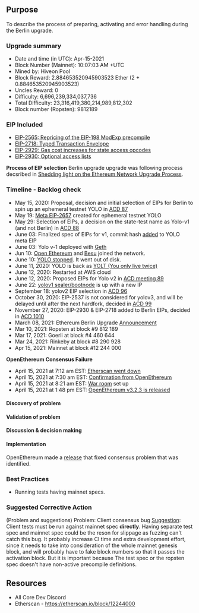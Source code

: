 ## Purpose
To describe the process of preparing, activating and error handling during the Berlin upgrade. 

### Upgrade summary 
* Date and time (in UTC): Apr-15-2021 
* Block Number (Mainnet): 10:07:03 AM +UTC
* Mined by: Hiveon Pool
* Block Reward: 2.884653520945903523 Ether (2 + 0.884653520945903523)
* Uncles Reward: 0
* Difficulty: 6,696,239,334,037,736
* Total Difficulty: 23,316,419,380,214,989,812,302
* Block number (Ropsten): 9812189

### EIP Included 

- [EIP-2565: Repricing of the EIP-198 ModExp precompile](https://eips.ethereum.org/EIPS/eip-2565)
- [EIP-2718: Typed Transaction Envelope](https://eips.ethereum.org/EIPS/eip-2718)
- [EIP-2929: Gas cost increases for state access opcodes](https://eips.ethereum.org/EIPS/eip-2929)
- [EIP-2930: Optional access lists](https://eips.ethereum.org/EIPS/eip-2930)

**Process of EIP selection**
Berlin upgrade upgrade was following process decsribed in [Shedding light on the Ethereum Network Upgrade Process](https://medium.com/ethereum-cat-herders/shedding-light-on-the-ethereum-network-upgrade-process-4c6186ed442c).

### Timeline - Backlog check
- May 15, 2020: Proposal, decision and initial selection of EIPs for Berlin to spin up an ephemeral testnet YOLO in [ACD 87](https://www.youtube.com/watch?v=bGgzALuyY3w&t=4788s)
- May 19: [Meta EIP-2657](https://eips.ethereum.org/EIPS/eip-2657) created for ephemeral testnet YOLO
- May 29: Selection of EIPs, a decision on the state-test name as Yolo-v1 (and not Berlin) in [ACD 88](https://github.com/ethereum/pm/blob/5198ef636a0f2c443a5c99374563ef285b002b0e/All%20Core%20Devs%20Meetings/Meeting%2088.md#decisions-made)
- June 03: Finalized spec of EIPs for v1, commit hash [added](https://github.com/ethereum/EIPs/pull/2657/commits/fb2a20f2d87a272edf0925f1e347b36644268f9b) to YOLO meta EIP
- June 03: Yolo v-1 deployed with [Geth](https://twitter.com/peter_szilagyi/status/1268123563850170368)
- Jun 10: [Open Ethereum](https://twitter.com/vorot93/status/1270597961014218752) and [Besu](https://github.com/hyperledger/besu/pull/1051) joined the network.
- June 10: [YOLO stopped](https://twitter.com/peter_szilagyi/status/1270824487886426113). It went out of disk.
- June 11, 2020: YOLO is back as [YOLT (You only live twice)](https://twitter.com/peter_szilagyi/status/1270931154267504643)
- June 12, 2020: Restarted at AWS cloud
- June 12, 2020: Proposed EIPs for Yolo v2 in [ACD meeting 89](https://github.com/ethereum/pm/blob/master/All%20Core%20Devs%20Meetings/Meeting%2089.md#3-yolo-testnet-update)
- June 22: [yolov1 sealer/bootnode](https://gitter.im/ethereum/AllCoreDevs?at=5ef07f5cfa0c9221fc5288f9) is up with a new IP
- September 18: yolov2 EIP selection in [ACD 96](https://github.com/ethereum/pm/blob/master/All%20Core%20Devs%20Meetings/Meeting%2096.md#decisions-made)
- October 30, 2020: EIP-2537 is not considered for yolov3, and will be delayed until after the next hardfork, decided in [ACD 99](https://github.com/ethereum/pm/blob/master/All%20Core%20Devs%20Meetings/Meeting%2099.md#decisions-made)
- November 27, 2020: EIP-2930 & EIP-2718 added to Berlin EIPs, decided in [ACD 1010](https://github.com/ethereum/pm/blob/master/All%20Core%20Devs%20Meetings/Meeting%20101.md#summary)
- March 08, 2021: Ethereum Berlin Upgrade [Announcement](https://blog.ethereum.org/2021/03/08/ethereum-berlin-upgrade-announcement/)
- Mar 10, 2021: Ropsten at block #9 812 189	
- Mar 17, 2021: Goerli	at block #4 460 644	
- Mar 24, 2021: Rinkeby	at block #8 290 928	
- Apr 15, 2021: Mainnet	at block #12 244 000

**OpenEthereum Consensus Failure**
- April 15, 2021 at 7:12 am EST: [Etherscan went down](https://discordapp.com/channels/595666850260713488/745077610685661265/832211783883423754)
- April 15, 2021 at 7:30 am EST: [Confirmation from OpenEthereum](https://discordapp.com/channels/595666850260713488/745077610685661265/832216373312618508) 
- April 15, 2021 at 8:21 am EST: [War room](https://discordapp.com/channels/595666850260713488/745077610685661265/832229172126547998) set up 
- April 15, 2021 at 1:48 pm EST: [OpenEthereum v3.2.3 is released](https://discordapp.com/channels/595666850260713488/745077610685661265/832311394178826291)

#### Discovery of problem 


#### Validation of problem


#### Discussion & decision making 


#### Implementation

OpenEthereum made a [release](https://discordapp.com/channels/595666850260713488/745077610685661265/832311394178826291) that fixed consensus problem that was identified.

### Best Practices
- Running tests having mainnet specs.

### Suggested Corrective Action
(Problem and suggestions)
Problem: Client consensus bug
[Suggestion](https://discordapp.com/channels/595666850260713488/745077610685661265/832280444967190559): Client tests must be run against mainnet spec **directly**. Having separate test spec and mainnet spec could be the reson for slippage as fuzzing can't catch this bug.
It probably increase CI time and extra development effort, since it needs to take into consideration of the whole mainnet genesis block, and will probably have to fake block numbers so that it passes the activation block. But it is important because The test spec or the ropsten spec doesn't have non-active precompile definitions.


## Resources
* All Core Dev Discord 
* Etherscan - https://etherscan.io/block/12244000
